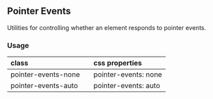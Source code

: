 ## Pointer Events

Utilities for controlling whether an element responds to pointer events.

### Usage

| class |  | css properties |
|:--|:--|:--|
| pointer-events-none |  | pointer-events: none |
| pointer-events-auto |  | pointer-events: auto |


